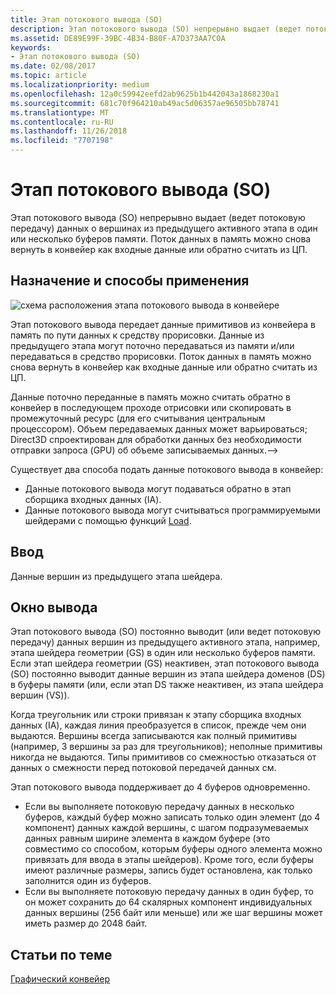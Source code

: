 ```yaml
---
title: Этап потокового вывода (SO)
description: Этап потокового вывода (SO) непрерывно выдает (ведет потоковую передачу) данных о вершинах из предыдущего активного этапа в один или несколько буферов памяти. Поток данных в память можно снова вернуть в конвейер как входные данные или обратно считать из ЦП.
ms.assetid: DE89E99F-39BC-4B34-B80F-A7D373AA7C0A
keywords:
- Этап потокового вывода (SO)
ms.date: 02/08/2017
ms.topic: article
ms.localizationpriority: medium
ms.openlocfilehash: 12a0c59942eefd2ab9625b1b442043a1868230a1
ms.sourcegitcommit: 681c70f964210ab49ac5d06357ae96505bb78741
ms.translationtype: MT
ms.contentlocale: ru-RU
ms.lasthandoff: 11/26/2018
ms.locfileid: "7707198"
---
```

# <a name="stream-output-so-stage"></a>Этап потокового вывода (SO)


Этап потокового вывода (SO) непрерывно выдает (ведет потоковую передачу) данных о вершинах из предыдущего активного этапа в один или несколько буферов памяти. Поток данных в память можно снова вернуть в конвейер как входные данные или обратно считать из ЦП.

## <a name="span-idpurposeandusesspanspan-idpurposeandusesspanspan-idpurposeandusesspanpurpose-and-uses"></a><span id="Purpose_and_uses"></span><span id="purpose_and_uses"></span><span id="PURPOSE_AND_USES"></span>Назначение и способы применения


![схема расположения этапа потокового вывода в конвейере](images/d3d10-pipeline-stages-so.png)

Этап потокового вывода передает данные примитивов из конвейера в память по пути данных к средству прорисовки. Данные из предыдущего этапа могут поточно передаваться из памяти и/или передаваться в средство прорисовки. Поток данных в память можно снова вернуть в конвейер как входные данные или обратно считать из ЦП.

Данные поточно переданные в память можно считать обратно в конвейер в последующем проходе отрисовки или скопировать в промежуточный ресурс (для его считывания центральным процессором). Объем передаваемых данных может варьироваться; Direct3D спроектирован для обработки данных без необходимости отправки запроса (GPU) об объеме записываемых данных.--&gt;

Существует два способа подать данные потокового вывода в конвейер:

-   Данные потокового вывода могут подаваться обратно в этап сборщика входных данных (IA).
-   Данные потокового вывода могут считываться программируемыми шейдерами с помощью функций [Load](https://msdn.microsoft.com/library/windows/desktop/bb509694).

## <a name="span-idinputspanspan-idinputspanspan-idinputspaninput"></a><span id="Input"></span><span id="input"></span><span id="INPUT"></span>Ввод


Данные вершин из предыдущего этапа шейдера.

## <a name="span-idoutputspanspan-idoutputspanspan-idoutputspanoutput"></a><span id="Output"></span><span id="output"></span><span id="OUTPUT"></span>Окно вывода


Этап потокового вывода (SO) постоянно выводит (или ведет потоковую передачу) данных вершин из предыдущего активного этапа, например, этапа шейдера геометрии (GS) в один или несколько буферов памяти. Если этап шейдера геометрии (GS) неактивен, этап потокового вывода (SO) постоянно выводит данные вершин из этапа шейдера доменов (DS) в буферы памяти (или, если этап DS также неактивен, из этапа шейдера вершин (VS)).

Когда треугольник или строки привязан к этапу сборщика входных данных (IA), каждая линия преобразуется в список, прежде чем они выдаются. Вершины всегда записываются как полный примитивы (например, 3 вершины за раз для треугольников); неполные примитивы никогда не выдаются. Типы примитивов со смежностью отказаться от данных о смежности перед потоковой передачей данных см.

Этап потокового вывода поддерживает до 4 буферов одновременно.

-   Если вы выполняете потоковую передачу данных в несколько буферов, каждый буфер можно записать только один элемент (до 4 компонент) данных каждой вершины, с шагом подразумеваемых данных равным ширине элемента в каждом буфере (это совместимо со способом, которым буферы одного элемента можно привязать для ввода в этапы шейдеров). Кроме того, если буферы имеют различные размеры, запись будет остановлена, как только заполнится один из буферов.
-   Если вы выполняете потоковую передачу данных в один буфер, то он может сохранить до 64 скалярных компонент индивидуальных данных вершины (256 байт или меньше) или же шаг вершины может иметь размер до 2048 байт.

## <a name="span-idrelated-topicsspanrelated-topics"></a><span id="related-topics"></span>Статьи по теме


[Графический конвейер](graphics-pipeline.md)

 

 




